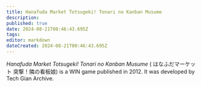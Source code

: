 ```yaml
---
title: Hanafuda Market Totsugeki! Tonari no Kanban Musume
description: 
published: true
date: 2024-08-21T00:46:43.695Z
tags: 
editor: markdown
dateCreated: 2024-08-21T00:46:43.695Z
---
```


_Hanafuda Market Totsugeki! Tonari no Kanban Musume_ (<span lang='ja'>	はなふだマーケット 突撃！隣の看板娘</span>) is a WIN game published in 2012. It was developed by Tech Gian Archive.